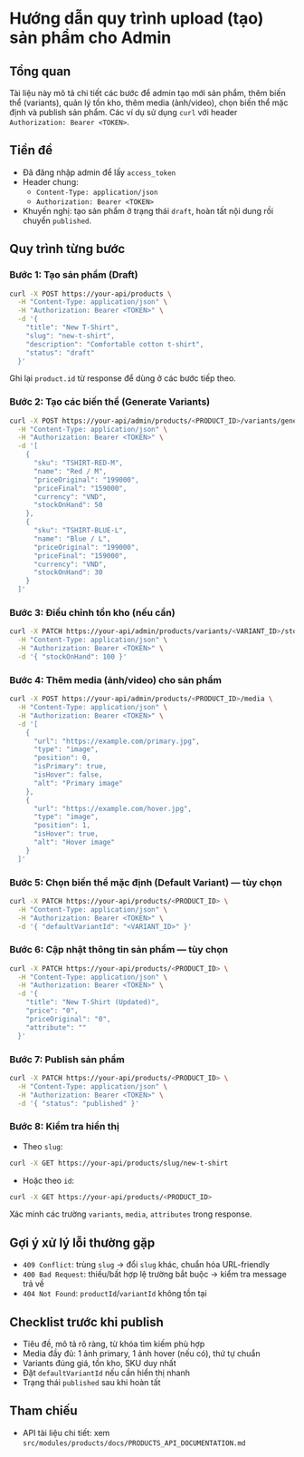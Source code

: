 # Hướng dẫn quy trình upload (tạo) sản phẩm cho Admin

## Tổng quan
Tài liệu này mô tả chi tiết các bước để admin tạo mới sản phẩm, thêm biến thể (variants), quản lý tồn kho, thêm media (ảnh/video), chọn biến thể mặc định và publish sản phẩm. Các ví dụ sử dụng `curl` với header `Authorization: Bearer <TOKEN>`.

## Tiền đề
- Đã đăng nhập admin để lấy `access_token`
- Header chung:
  - `Content-Type: application/json`
  - `Authorization: Bearer <TOKEN>`
- Khuyến nghị: tạo sản phẩm ở trạng thái `draft`, hoàn tất nội dung rồi chuyển `published`.

## Quy trình từng bước

### Bước 1: Tạo sản phẩm (Draft)
```bash
curl -X POST https://your-api/products \
  -H "Content-Type: application/json" \
  -H "Authorization: Bearer <TOKEN>" \
  -d '{
    "title": "New T-Shirt",
    "slug": "new-t-shirt",
    "description": "Comfortable cotton t-shirt",
    "status": "draft"
  }'
```
Ghi lại `product.id` từ response để dùng ở các bước tiếp theo.

### Bước 2: Tạo các biến thể (Generate Variants)
```bash
curl -X POST https://your-api/admin/products/<PRODUCT_ID>/variants/generate \
  -H "Content-Type: application/json" \
  -H "Authorization: Bearer <TOKEN>" \
  -d '[
    {
      "sku": "TSHIRT-RED-M",
      "name": "Red / M",
      "priceOriginal": "199000",
      "priceFinal": "159000",
      "currency": "VND",
      "stockOnHand": 50
    },
    {
      "sku": "TSHIRT-BLUE-L",
      "name": "Blue / L",
      "priceOriginal": "199000",
      "priceFinal": "159000",
      "currency": "VND",
      "stockOnHand": 30
    }
  ]'
```

### Bước 3: Điều chỉnh tồn kho (nếu cần)
```bash
curl -X PATCH https://your-api/admin/products/variants/<VARIANT_ID>/stock \
  -H "Content-Type: application/json" \
  -H "Authorization: Bearer <TOKEN>" \
  -d '{ "stockOnHand": 100 }'
```

### Bước 4: Thêm media (ảnh/video) cho sản phẩm
```bash
curl -X POST https://your-api/admin/products/<PRODUCT_ID>/media \
  -H "Content-Type: application/json" \
  -H "Authorization: Bearer <TOKEN>" \
  -d '[
    {
      "url": "https://example.com/primary.jpg",
      "type": "image",
      "position": 0,
      "isPrimary": true,
      "isHover": false,
      "alt": "Primary image"
    },
    {
      "url": "https://example.com/hover.jpg",
      "type": "image",
      "position": 1,
      "isHover": true,
      "alt": "Hover image"
    }
  ]'
```

### Bước 5: Chọn biến thể mặc định (Default Variant) — tùy chọn
```bash
curl -X PATCH https://your-api/products/<PRODUCT_ID> \
  -H "Content-Type: application/json" \
  -H "Authorization: Bearer <TOKEN>" \
  -d '{ "defaultVariantId": "<VARIANT_ID>" }'
```

### Bước 6: Cập nhật thông tin sản phẩm — tùy chọn
```bash
curl -X PATCH https://your-api/products/<PRODUCT_ID> \
  -H "Content-Type: application/json" \
  -H "Authorization: Bearer <TOKEN>" \
  -d '{
    "title": "New T-Shirt (Updated)",
    "price": "0",
    "priceOriginal": "0",
    "attribute": ""
  }'
```

### Bước 7: Publish sản phẩm
```bash
curl -X PATCH https://your-api/products/<PRODUCT_ID> \
  -H "Content-Type: application/json" \
  -H "Authorization: Bearer <TOKEN>" \
  -d '{ "status": "published" }'
```

### Bước 8: Kiểm tra hiển thị
- Theo `slug`:
```bash
curl -X GET https://your-api/products/slug/new-t-shirt
```
- Hoặc theo `id`:
```bash
curl -X GET https://your-api/products/<PRODUCT_ID>
```
Xác minh các trường `variants`, `media`, `attributes` trong response.

## Gợi ý xử lý lỗi thường gặp
- `409 Conflict`: trùng `slug` → đổi `slug` khác, chuẩn hóa URL-friendly
- `400 Bad Request`: thiếu/bất hợp lệ trường bắt buộc → kiểm tra message trả về
- `404 Not Found`: `productId`/`variantId` không tồn tại

## Checklist trước khi publish
- Tiêu đề, mô tả rõ ràng, từ khóa tìm kiếm phù hợp
- Media đầy đủ: 1 ảnh primary, 1 ảnh hover (nếu có), thứ tự chuẩn
- Variants đúng giá, tồn kho, SKU duy nhất
- Đặt `defaultVariantId` nếu cần hiển thị nhanh
- Trạng thái `published` sau khi hoàn tất

## Tham chiếu
- API tài liệu chi tiết: xem `src/modules/products/docs/PRODUCTS_API_DOCUMENTATION.md`


